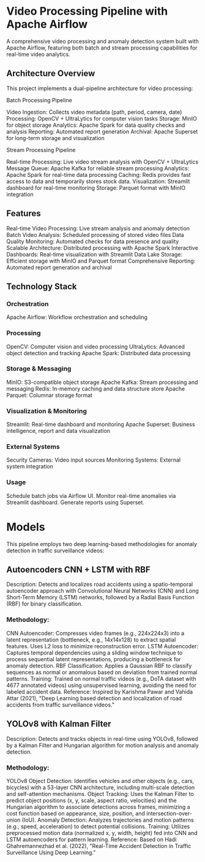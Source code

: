 # Video Processing Pipeline with Apache Airflow
A comprehensive video processing and anomaly detection system built with Apache Airflow, featuring both batch and stream processing capabilities for real-time video analytics.
## Architecture Overview
This project implements a dual-pipeline architecture for video processing:

Batch Processing Pipeline

Video Ingestion: Collects video metadata (path, period, camera, date)
Processing: OpenCV + UltraLytics for computer vision tasks
Storage: MinIO for object storage
Analytics: Apache Spark for data quality checks and analysis
Reporting: Automated report generation
Archival: Apache Superset for long-term storage and visualization

Stream Processing Pipeline

Real-time Processing: Live video stream analysis with OpenCV + UltraLytics
Message Queue: Apache Kafka for reliable stream processing
Analytics: Apache Spark for real-time data processing
Caching: Redis provides fast access to data and temporarily stores stock data.
Visualization: Streamlit dashboard for real-time monitoring
Storage: Parquet format with MinIO integration

## Features

Real-time Video Processing: Live stream analysis and anomaly detection
Batch Video Analysis: Scheduled processing of stored video files
Data Quality Monitoring: Automated checks for data presence and quality
Scalable Architecture: Distributed processing with Apache Spark
Interactive Dashboards: Real-time visualization with Streamlit
Data Lake Storage: Efficient storage with MinIO and Parquet format
Comprehensive Reporting: Automated report generation and archival

## Technology Stack
### Orchestration

Apache Airflow: Workflow orchestration and scheduling

### Processing

OpenCV: Computer vision and video processing
UltraLytics: Advanced object detection and tracking
Apache Spark: Distributed data processing

### Storage & Messaging

MinIO: S3-compatible object storage
Apache Kafka: Stream processing and messaging
Redis: In-memory caching and data structure store
Apache Parquet: Columnar storage format

### Visualization & Monitoring

Streamlit: Real-time dashboard and monitoring
Apache Superset: Business intelligence, report and data visualization

### External Systems

Security Cameras: Video input sources
Monitoring Systems: External system integration

### Usage

Schedule batch jobs via Airflow UI.
Monitor real-time anomalies via Streamlit dashboard.
Generate reports using Superset.

# Models

This pipeline employs two deep learning-based methodologies for anomaly detection in traffic surveillance videos:

## Autoencoders CNN + LSTM with RBF
Description: Detects and localizes road accidents using a spatio-temporal autoencoder approach with Convolutional Neural Networks (CNN) and Long Short-Term Memory (LSTM) networks, followed by a Radial Basis Function (RBF) for binary classification.

### Methodology:
CNN Autoencoder: Compresses video frames (e.g., 224x224x3) into a latent representation (bottleneck, e.g., 14x14x128) to extract spatial features. Uses L2 loss to minimize reconstruction error.
LSTM Autoencoder: Captures temporal dependencies using a sliding window technique to process sequential latent representations, producing a bottleneck for anomaly detection.
RBF Classification: Applies a Gaussian RBF to classify sequences as normal or anomalous based on deviation from trained normal patterns.
Training: Trained on normal traffic videos (e.g., DoTA dataset with 4677 annotated videos) using unsupervised learning, avoiding the need for labeled accident data.
Reference: Inspired by Karishma Pawar and Vahida Attar (2021), "Deep Learning based detection and localization of road accidents from traffic surveillance videos."

## YOLOv8 with Kalman Filter
Description: Detects and tracks objects in real-time using YOLOv8, followed by a Kalman Filter and Hungarian algorithm for motion analysis and anomaly detection.

### Methodology:
YOLOv8 Object Detection: Identifies vehicles and other objects (e.g., cars, bicycles) with a 53-layer CNN architecture, including multi-scale detection and self-attention mechanisms.
Object Tracking: Uses the Kalman Filter to predict object positions (x, y, scale, aspect ratio, velocities) and the Hungarian algorithm to associate detections across frames, minimizing a cost function based on appearance, size, position, and intersection-over-union (IoU).
Anomaly Detection: Analyzes trajectories and motion patterns (e.g., speed, acceleration) to detect potential collisions.
Training: Utilizes preprocessed motion data (normalized x, y, width, height) fed into CNN and LSTM autoencoders for pattern learning.
Reference: Based on Hadi Ghahremannezhad et al. (2022), "Real-Time Accident Detection in Traffic Surveillance Using Deep Learning."

